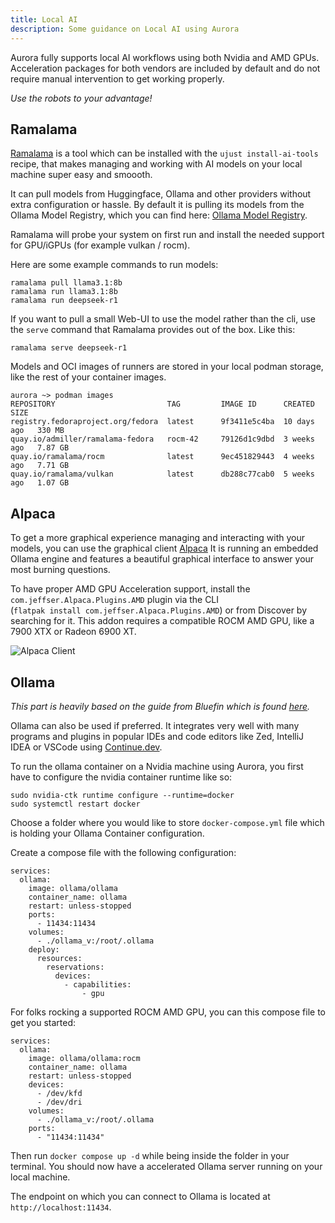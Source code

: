 ```yaml
---
title: Local AI
description: Some guidance on Local AI using Aurora
---
```


Aurora fully supports local AI workflows using both Nvidia and AMD GPUs. Acceleration packages for both vendors are included by default and do not require manual intervention to get working properly.

_Use the robots to your advantage!_

## Ramalama

[Ramalama](https://github.com/containers/ramalama) is a tool which can be installed with the `ujust install-ai-tools` recipe, that makes managing and working with AI models on your local machine super easy and smoooth.

It can pull models from Huggingface, Ollama and other providers without extra configuration or hassle. By default it is pulling its models from the Ollama Model Registry, which you can find here: [Ollama Model Registry](https://ollama.com/search).

Ramalama will probe your system on first run and install the needed support for GPU/iGPUs (for example vulkan / rocm).

Here are some example commands to run models:

```
ramalama pull llama3.1:8b
ramalama run llama3.1:8b
ramalama run deepseek-r1
```

If you want to pull a small Web-UI to use the model rather than the cli, use the `serve` command that Ramalama provides out of the box. Like this:

```
ramalama serve deepseek-r1
```

Models and OCI images of runners are stored in your local podman storage, like the rest of your container images.

```
aurora ~> podman images
REPOSITORY                         TAG         IMAGE ID      CREATED       SIZE
registry.fedoraproject.org/fedora  latest      9f3411e5c4ba  10 days ago   330 MB
quay.io/admiller/ramalama-fedora   rocm-42     79126d1c9dbd  3 weeks ago   7.87 GB
quay.io/ramalama/rocm              latest      9ec451829443  4 weeks ago   7.71 GB
quay.io/ramalama/vulkan            latest      db288c77cab0  5 weeks ago   1.07 GB
```

## Alpaca

To get a more graphical experience managing and interacting with your models, you can use the graphical client [Alpaca](https://flathub.org/apps/com.jeffser.Alpaca) It is running an embedded Ollama engine and features a beautiful graphical interface to answer your most burning questions.

To have proper AMD GPU Acceleration support, install the `com.jeffser.Alpaca.Plugins.AMD` plugin via the CLI <br/>
(`flatpak install com.jeffser.Alpaca.Plugins.AMD`) or from Discover by searching for it. This addon requires a compatible ROCM AMD GPU, like a 7900 XTX or Radeon 6900 XT.

![Alpaca Client](/img/local-ai/alpaca.png)

## Ollama

_This part is heavily based on the guide from Bluefin which is found [here](https://docs.projectbluefin.io/ai)._

Ollama can also be used if preferred. It integrates very well with many programs and plugins in popular IDEs and code editors like Zed, IntelliJ IDEA or VSCode using [Continue.dev](https://www.continue.dev/).

To run the ollama container on a Nvidia machine using Aurora, you first have to configure the nvidia container runtime like so:

```
sudo nvidia-ctk runtime configure --runtime=docker
sudo systemctl restart docker
```

Choose a folder where you would like to store `docker-compose.yml` file which is holding your Ollama Container configuration.

Create a compose file with the following configuration:

```
services:
  ollama:
    image: ollama/ollama
    container_name: ollama
    restart: unless-stopped
    ports:
      - 11434:11434
    volumes:
      - ./ollama_v:/root/.ollama
    deploy:
      resources:
        reservations:
          devices:
            - capabilities:
                - gpu
```

For folks rocking a supported ROCM AMD GPU, you can this compose file to get you started:

```
services:
  ollama:
    image: ollama/ollama:rocm
    container_name: ollama
    restart: unless-stopped
    devices:
      - /dev/kfd
      - /dev/dri
    volumes:
      - ./ollama_v:/root/.ollama
    ports:
      - "11434:11434"
```

Then run `docker compose up -d` while being inside the folder in your terminal. You should now have a accelerated Ollama server running on your local machine.

The endpoint on which you can connect to Ollama is located at `http://localhost:11434`.
